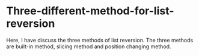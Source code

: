 # Three-different-method-for-list-reversion
Here, I have discuss the three methods of list reversion. The three methods are built-in method, slicing method and position changing method.
